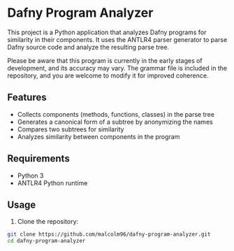 # Dafny Program Analyzer

This project is a Python application that analyzes Dafny programs for similarity in their components. It uses the ANTLR4 parser generator to parse Dafny source code and analyze the resulting parse tree.

Please be aware that this program is currently in the early stages of development, and its accuracy may vary. The grammar file is included in the repository, and you are welcome to modify it for improved coherence.

## Features

- Collects components (methods, functions, classes) in the parse tree
- Generates a canonical form of a subtree by anonymizing the names
- Compares two subtrees for similarity
- Analyzes similarity between components in the program

## Requirements

- Python 3
- ANTLR4 Python runtime

## Usage

1. Clone the repository:

```bash
git clone https://github.com/malcolm96/dafny-program-analyzer.git
cd dafny-program-analyzer

